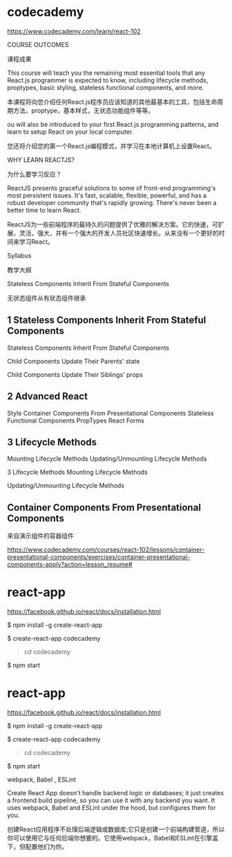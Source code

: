 # codecademy



https://www.codecademy.com/learn/react-102


COURSE OUTCOMES

课程成果

This course will teach you the remaining most essential tools that any React.js programmer is expected to know, including lifecycle methods, proptypes, basic styling, stateless functional components, and more.

本课程将向您介绍任何React.js程序员应该知道的其他最基本的工具，包括生命周期方法，proptype，基本样式，无状态功能组件等等。


ou will also be introduced to your first React.js programming patterns, and learn to setup React on your local computer.

您还将介绍您的第一个React.js编程模式，并学习在本地计算机上设置React。

WHY LEARN REACTJS?

为什么要学习反应？


ReactJS presents graceful solutions to some of front-end programming's most persistent issues. It's fast, scalable, flexible, powerful, and has a robust developer community that's rapidly growing. There's never been a better time to learn React.

ReactJS为一些前端程序的最持久的问题提供了优雅的解决方案。它的快速，可扩展，灵活，强大，并有一个强大的开发人员社区快速增长。从来没有一个更好的时间来学习React。




Syllabus

教学大纲

Stateless Components Inherit From Stateful Components

无状态组件从有状态组件继承










## 1 Stateless Components Inherit From Stateful Components

Stateless Components Inherit From Stateful Components

Child Components Update Their Parents' state

Child Components Update Their Siblings' props



## 2 Advanced React

Style
Container Components From Presentational Components
Stateless Functional Components
PropTypes
React Forms



## 3 Lifecycle Methods

Mounting Lifecycle Methods
Updating/Unmounting Lifecycle Methods







3
Lifecycle Methods
Mounting Lifecycle Methods

Updating/Unmounting Lifecycle Methods













## Container Components From Presentational Components

来自演示组件的容器组件


https://www.codecademy.com/courses/react-102/lessons/container-presentational-components/exercises/container-presentational-components-apply?action=lesson_resume#













# react-app



https://facebook.github.io/react/docs/installation.html

$ npm install -g create-react-app

$ create-react-app codecademy

> cd codecademy

$ npm start








# react-app



https://facebook.github.io/react/docs/installation.html

$ npm install -g create-react-app

$ create-react-app codecademy

> cd codecademy

$ npm start




webpack, Babel , ESLint 



Create React App doesn't handle backend logic or databases; it just creates a frontend build pipeline, so you can use it with any backend you want. It uses webpack, Babel and ESLint under the hood, but configures them for you.

创建React应用程序不处理后端逻辑或数据库;它只是创建一个前端构建管道，所以你可以使用它与任何后端你想要的。它使用webpack，Babel和ESLint在引擎盖下，但配置他们为你。
